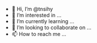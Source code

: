 - 👋 Hi, I’m @tnsihy
- 👀 I’m interested in ...
- 🌱 I’m currently learning ...
- 💞️ I’m looking to collaborate on ...
- 📫 How to reach me ...

<!---
tnsihy/tnsihy is a ✨ special ✨ repository because its `README.md` (this file) appears on your GitHub profile.
You can click the Preview link to take a look at your changes.
--->
